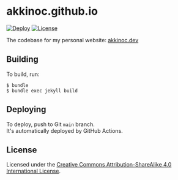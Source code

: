 # akkinoc.github.io

[![Deploy][Deploy Badge]][Deploy]
[![License][License Badge]][License]

[Deploy Badge]: https://github.com/akkinoc/akkinoc.github.io/actions/workflows/deploy.yml/badge.svg
[Deploy]: https://github.com/akkinoc/akkinoc.github.io/actions/workflows/deploy.yml
[License Badge]: https://img.shields.io/badge/License-CC%20BY--SA-blue.svg
[License]: LICENSE.txt

The codebase for my personal website: [akkinoc.dev]  

[akkinoc.dev]: https://akkinoc.dev

## Building

To build, run:  

```console
$ bundle
$ bundle exec jekyll build
```

## Deploying

To deploy, push to Git `main` branch.  
It's automatically deployed by GitHub Actions.  

## License

Licensed under the [Creative Commons Attribution-ShareAlike 4.0 International License].  

[Creative Commons Attribution-ShareAlike 4.0 International License]: LICENSE.txt
